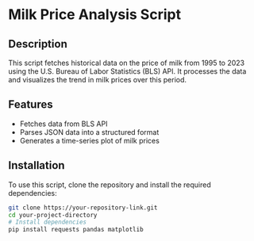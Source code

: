 # Milk Price Analysis Script

## Description

This script fetches historical data on the price of milk from 1995 to 2023 using the U.S. Bureau of Labor Statistics (BLS) API. It processes the data and visualizes the trend in milk prices over this period.

## Features

- Fetches data from BLS API
- Parses JSON data into a structured format
- Generates a time-series plot of milk prices

## Installation

To use this script, clone the repository and install the required dependencies:

```bash
git clone https://your-repository-link.git
cd your-project-directory
# Install dependencies
pip install requests pandas matplotlib
